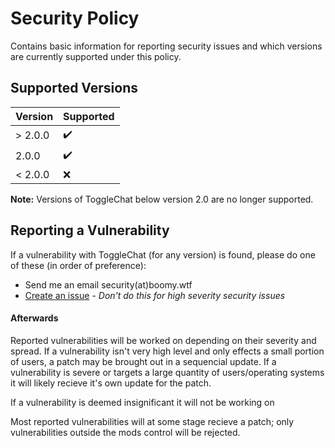 # Security Policy

Contains basic information for reporting security issues and which versions are currently supported under this policy.

## Supported Versions

|  Version  | Supported          |
| --------- | ------------------ |
| > 2.0.0   | :heavy_check_mark: |
| 2.0.0     | :heavy_check_mark: |
| < 2.0.0   | :x:                |

**Note:**
Versions of ToggleChat below version 2.0 are no longer supported.

## Reporting a Vulnerability

If a vulnerability with ToggleChat (for any version) is found, please do one of these (in order of preference):
 - Send me an email security(at)boomy.wtf
 - [Create an issue](https://github.com/boomboompower/ToggleChat/issues/new/choose) - *Don't do this for high severity security issues*

#### Afterwards

Reported vulnerabilities will be worked on depending on their severity and spread. If a vulnerability isn't very high level and only effects a small portion of users, a patch may be brought out in a sequencial update. If a vulnerability is severe or targets a large quantity of users/operating systems it will likely recieve it's own update for the patch.

If a vulnerability is deemed insignificant it will not be working on

Most reported vulnerabilities will at some stage recieve a patch; only vulnerabilities outside the mods control will be rejected.
